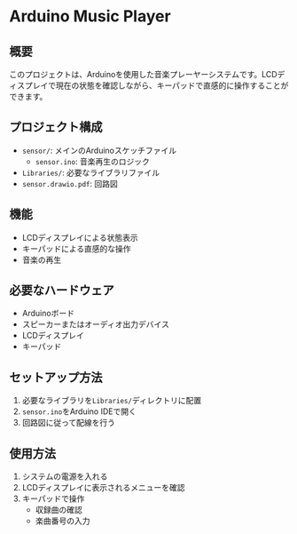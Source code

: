 # Arduino Music Player

## 概要
このプロジェクトは、Arduinoを使用した音楽プレーヤーシステムです。LCDディスプレイで現在の状態を確認しながら、キーパッドで直感的に操作することができます。

## プロジェクト構成
- `sensor/`: メインのArduinoスケッチファイル
  - `sensor.ino`: 音楽再生のロジック
- `Libraries/`: 必要なライブラリファイル
- `sensor.drawio.pdf`: 回路図

## 機能
- LCDディスプレイによる状態表示
- キーパッドによる直感的な操作
- 音楽の再生

## 必要なハードウェア
- Arduinoボード
- スピーカーまたはオーディオ出力デバイス
- LCDディスプレイ
- キーパッド

## セットアップ方法
1. 必要なライブラリを`Libraries/`ディレクトリに配置
2. `sensor.ino`をArduino IDEで開く
3. 回路図に従って配線を行う

## 使用方法
1. システムの電源を入れる
2. LCDディスプレイに表示されるメニューを確認
3. キーパッドで操作
   - 収録曲の確認
   - 楽曲番号の入力
